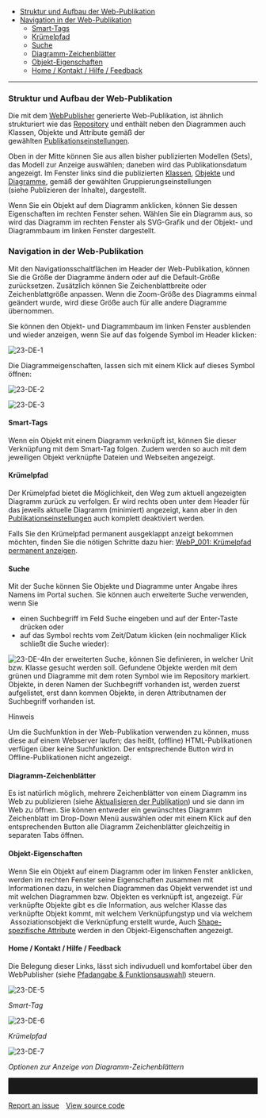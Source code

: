 
-   [Struktur und Aufbau der Web-Publikation](#struktur-und-aufbau-der-web-publikation)
-   [Navigation in der Web-Publikation](#navigation-in-der-web-publikation)
    -   [Smart-Tags](#smart-tags)
    -   [Krümelpfad](#krümelpfad)
    -   [Suche](#suche)
    -   [Diagramm-Zeichenblätter](#diagramm-zeichenblätter)
    -   [Objekt-Eigenschaften](#objekt-eigenschaften)
    -   [Home / Kontakt / Hilfe / Feedback](#home--kontakt--hilfe--feedback)

------------------------------------------------------------------------

### Struktur und Aufbau der Web-Publikation

Die mit dem [WebPublisher](WebPublisher) generierte Web-Publikation, ist
ähnlich strukturiert wie das [Repository](Repository) und enthält neben
den Diagrammen auch Klassen, Objekte und Attribute gemäß der
gewählten [Publikationseinstellungen](Publikationseinstellungen).

Oben in der Mitte können Sie aus allen bisher publizierten Modellen
(Sets), das Modell zur Anzeige auswählen; daneben wird das
Publikationsdatum angezeigt. Im Fenster links sind die publizierten
[Klassen](Klasse), [Objekte](Objekt) und [Diagramme](Diagramm), gemäß
der gewählten Gruppierungseinstellungen (siehe Publizieren der Inhalte),
dargestellt.

Wenn Sie ein Objekt auf dem Diagramm anklicken, können Sie dessen
Eigenschaften im rechten Fenster sehen. Wählen Sie ein Diagramm aus, so
wird das Diagramm im rechten Fenster als SVG-Grafik und der Objekt- und
Diagrammbaum im linken Fenster dargestellt.

### Navigation in der Web-Publikation

Mit den Navigationsschaltflächen im Header der Web-Publikation, können
Sie die Größe der Diagramme ändern oder auf die Default-Größe
zurücksetzen. Zusätzlich können Sie Zeichenblattbreite oder
Zeichenblattgröße anpassen. Wenn die Zoom-Größe des Diagramms einmal
geändert wurde, wird diese Größe auch für alle andere Diagramme
übernommen.

Sie können den Objekt- und Diagrammbaum im linken Fenster ausblenden und
wieder anzeigen, wenn Sie auf das folgende Symbol im Header klicken:

![23-DE-1](//images.ctfassets.net/6mz8d8cle1nl/3kw1gxLAggQoMgCoeyWIig/6487e2c36db25003b42708b80b24f07e/23-DE-1.png)

Die Diagrammeigenschaften, lassen sich mit einem Klick auf dieses Symbol
öffnen:

![23-DE-2](//images.ctfassets.net/6mz8d8cle1nl/2ZyGNoZkGIU6e86Cgy0E4O/9a3c32ac3ee9fca57b67b753df3ac881/23-DE-2.png)

![23-DE-3](//images.ctfassets.net/6mz8d8cle1nl/e5DNafe4Kcy4QK20UU6WW/74469a057d10ece6594ed32ae7caa732/23-DE-3.png)

#### Smart-Tags

Wenn ein Objekt mit einem Diagramm verknüpft ist, können Sie dieser
Verknüpfung mit dem Smart-Tag folgen. Zudem werden so auch mit dem
jeweiligen Objekt verknüpfte Dateien und Webseiten angezeigt.

#### Krümelpfad

Der Krümelpfad bietet die Möglichkeit, den Weg zum aktuell angezeigten
Diagramm zurück zu verfolgen. Er wird rechts oben unter dem Header für
das jeweils aktuelle Diagramm (minimiert) angezeigt, kann aber in den
[Publikationseinstellungen](Publikationseinstellungen) auch komplett
deaktiviert werden.

Falls Sie den Krümelpfad permanent ausgeklappt anzeigt bekommen möchten,
finden Sie die nötigen Schritte dazu hier: [WebP\_001: Krümelpfad
permanent anzeigen](WebP_001_Krümelpfad_permanent_anzeigen).

#### Suche

Mit der Suche können Sie Objekte und Diagramme unter Angabe ihres Namens
im Portal suchen. Sie können auch erweiterte Suche verwenden, wenn Sie

-   einen Suchbegriff im Feld Suche eingeben und auf der Enter-Taste
    drücken oder
-   auf das Symbol rechts vom Zeit/Datum klicken (ein nochmaliger Klick
    schließt die Suche wieder):

![23-DE-4](//images.ctfassets.net/6mz8d8cle1nl/6xG1ehgIy40OSmgMkqSGGM/a8632a89f3e44d56260c9d6bd356e54f/23-DE-4.png)In der erweiterten
Suche, können Sie definieren, in welcher Unit bzw. Klasse gesucht werden
soll. Gefundene Objekte werden mit dem grünen und Diagramme mit dem
roten Symbol wie im Repository markiert. Objekte, in deren Namen der
Suchbegriff vorhanden ist, werden zuerst aufgelistet, erst dann kommen
Objekte, in deren Attributnamen der Suchbegriff vorhanden ist.

Hinweis

Um die Suchfunktion in der Web-Publikation verwenden zu können, muss
diese auf einem Webserver laufen; das heißt, (offline)
HTML-Publikationen verfügen über keine Suchfunktion. Der entsprechende
Button wird in Offline-Publikationen nicht angezeigt.

#### Diagramm-Zeichenblätter

Es ist natürlich möglich, mehrere Zeichenblätter von einem Diagramm ins
Web zu publizieren (siehe [Aktualisieren der
Publikation](Aktualisieren_der_Publikation)) und sie dann im Web zu
öffnen. Sie können entweder ein gewünschtes Diagramm Zeichenblatt im
Drop-Down Menü auswählen oder mit einem Klick auf den entsprechenden
Button alle Diagramm Zeichenblätter gleichzeitig in separaten Tabs
öffnen.

#### Objekt-Eigenschaften

Wenn Sie ein Objekt auf einem Diagramm oder im linken Fenster anklicken,
werden im rechten Fenster seine Eigenschaften zusammen mit Informationen
dazu, in welchen Diagrammen das Objekt verwendet ist und mit welchen
Diagrammen bzw. Objekten es verknüpft ist, angezeigt. Für verknüpfte
Objekte gibt es die Information, aus welcher Klasse das verknüpfte
Objekt kommt, mit welchem Verknüpfungstyp und via welchem
 Assoziationsobjekt die Verknüpfung erstellt
wurde[.](http://www.process4.biz/HelpContent/540/mod-hand/de/) Auch
[Shape-spezifische Attribute](Shape-spezifische_Attribute) werden in den
Objekt-Eigenschaften angezeigt.

#### Home / Kontakt / Hilfe / Feedback

Die Belegung dieser Links, lässt sich indivuduell und komfortabel über
den WebPublisher (siehe [Pfadangabe &
Funktionsauswahl](Pfadangabe_Funktionsauswahl)) steuern.

![23-DE-5](//images.ctfassets.net/6mz8d8cle1nl/6KCI3OP7c4yUA4yyoogawm/e5a5d4f1bbb74ed46da7746b0357c80f/23-DE-5.png)

*Smart-Tag*

![23-DE-6](//images.ctfassets.net/6mz8d8cle1nl/7BynwuWkX6CYII0aEMwGK8/2d4a6bc7c768f31ee3331143acb4aac2/23-DE-6.png)

*Krümelpfad*

![23-DE-7](//images.ctfassets.net/6mz8d8cle1nl/2rXiw98abeyykkmW0kCO2I/09f760ec5c7f673151978ef3aee2e9d8/23-DE-7.png)

*Optionen zur Anzeige von Diagramm-Zeichenblättern*


<hr style="padding-top:2rem" />
<a href="https://github.com/process4/docs/issues" target="_blank" class="bgw btn btn-primary btn-lg shadow-sm">Report an issue</a>
<a href="https://github.com/process4/docs" target="_blank" class="bgw btn btn-primary btn-lg shadow-sm" style="margin-left:10px;">View source code</a>